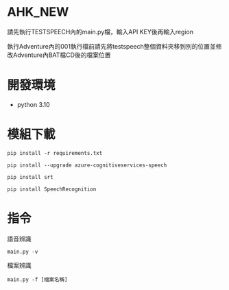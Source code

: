 # AHK_NEW

請先執行TESTSPEECH內的main.py檔，輸入API KEY後再輸入region

執行Adventure內的001執行檔前請先將testspeech整個資料夾移到別的位置並修改Adventure內BAT檔CD後的檔案位置


# 開發環境

 * python 3.10



# 模組下載


`pip install -r requirements.txt`

`pip install --upgrade azure-cognitiveservices-speech`

`pip install srt`

`pip install SpeechRecognition`

# 指令

語音辨識

`main.py -v`

檔案辨識

`main.py -f [檔案名稱]`

